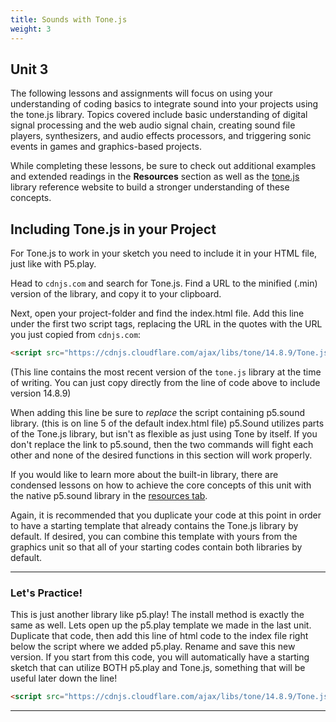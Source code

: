 ```yaml
---
title: Sounds with Tone.js
weight: 3
---
```

## Unit 3

The following lessons and assignments will focus on using your understanding of coding basics to integrate sound into your projects using the tone.js library. Topics covered include basic understanding of digital signal processing and the web audio signal chain, creating sound file players, synthesizers, and audio effects processors, and triggering sonic events in games and graphics-based projects.

While completing these lessons, be sure to check out additional examples and extended readings in the **Resources** section as well as the [tone.js](https://tonejs.github.io/docs/) library reference website to build a stronger understanding of these concepts.

## Including Tone.js in your Project

For Tone.js to work in your sketch you need to include it in your HTML file, just like with P5.play.

Head to `cdnjs.com` and search for Tone.js. Find a URL to the minified (.min) version of the library, and copy it to your clipboard.

Next, open your project-folder and find the index.html file. Add this line under the first two script tags, replacing the URL in the quotes with the URL you just copied from `cdnjs.com`:

```html
<script src="https://cdnjs.cloudflare.com/ajax/libs/tone/14.8.9/Tone.js" integrity="sha512-nUjml8mN4CNYqBAy0ndDrd8pJV/eTtBNDsnvNtPqozx9/BccUeWSoKW14qWkQUnhuh8E3m+yra3qdzM68lqPEQ==" crossorigin="anonymous"></script>
```

(This line contains the most recent version of the `tone.js` library at the time of writing. You can just copy directly from the line of code above to include version 14.8.9)

When adding this line be sure to _*replace*_ the script containing p5.sound library. (this is on line 5 of the default index.html file) p5.Sound utilizes parts of the Tone.js library, but isn't as flexible as just using Tone by itself. If you don't replace the link to p5.sound, then the two commands will fight each other and none of the desired functions in this section will work properly.

If you would like to learn more about the built-in library, there are condensed lessons on how to achieve the core concepts of this unit with the native p5.sound library in the [resources tab](https://pdm.lsupathways.org/6_resources/7_soundandmusic/p5.sound/).

Again, it is recommended that you duplicate your code at this point in order to have a starting template that already contains the Tone.js library by default. If desired, you can combine this template with yours from the graphics unit so that all of your starting codes contain both libraries by default.  


---

### Let's Practice!

This is just another library like p5.play! The install method is exactly the same as well. Lets open up the p5.play template we made in the last unit.
Duplicate that code, then add this line of html code to the index file right below the script where we added p5.play.
Rename and save this new version. If you start from this code, you will automatically have a starting sketch that can utilize BOTH p5.play and Tone.js, something that will be useful later down the line!

```html
<script src="https://cdnjs.cloudflare.com/ajax/libs/tone/14.8.9/Tone.js" integrity="sha512-nUjml8mN4CNYqBAy0ndDrd8pJV/eTtBNDsnvNtPqozx9/BccUeWSoKW14qWkQUnhuh8E3m+yra3qdzM68lqPEQ==" crossorigin="anonymous"></script>
```

---
